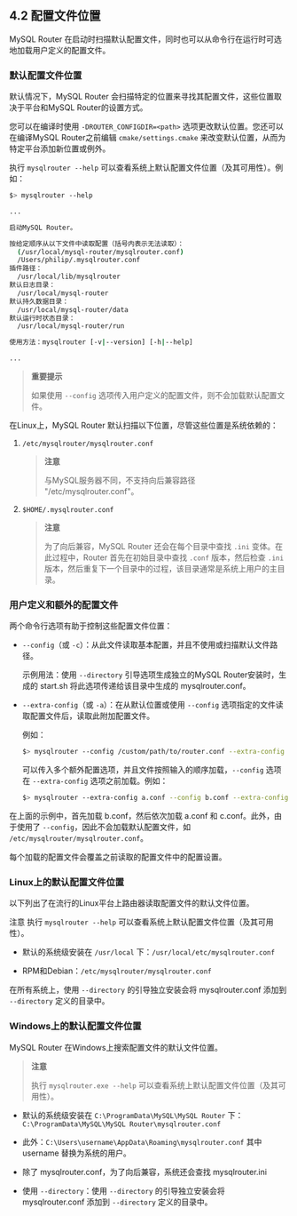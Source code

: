 ## 4.2 配置文件位置

MySQL Router 在启动时扫描默认配置文件，同时也可以从命令行在运行时可选地加载用户定义的配置文件。

### 默认配置文件位置

默认情况下，MySQL Router 会扫描特定的位置来寻找其配置文件，这些位置取决于平台和MySQL Router的设置方式。

您可以在编译时使用 `-DROUTER_CONFIGDIR=<path>` 选项更改默认位置。您还可以在编译MySQL Router之前编辑 `cmake/settings.cmake` 来改变默认位置，从而为特定平台添加新位置或例外。

执行 `mysqlrouter --help` 可以查看系统上默认配置文件位置（及其可用性）。例如：

```bash
$> mysqlrouter --help

...

启动MySQL Router。

按给定顺序从以下文件中读取配置（括号内表示无法读取）：
  (/usr/local/mysql-router/mysqlrouter.conf)
  /Users/philip/.mysqlrouter.conf
插件路径：
  /usr/local/lib/mysqlrouter
默认日志目录：
  /usr/local/mysql-router
默认持久数据目录：
  /usr/local/mysql-router/data
默认运行时状态目录：
  /usr/local/mysql-router/run

使用方法：mysqlrouter [-v|--version] [-h|--help]

...
```

> **重要提示**
>
> 如果使用 `--config` 选项传入用户定义的配置文件，则不会加载默认配置文件。

在Linux上，MySQL Router 默认扫描以下位置，尽管这些位置是系统依赖的：

1. `/etc/mysqlrouter/mysqlrouter.conf`

    > **注意**
    >
    > 与MySQL服务器不同，不支持向后兼容路径 "/etc/mysqlrouter.conf"。

1. `$HOME/.mysqlrouter.conf`

    > **注意**
    >
    > 为了向后兼容，MySQL Router 还会在每个目录中查找 `.ini` 变体。在此过程中，Router 首先在初始目录中查找 `.conf` 版本，然后检查 `.ini` 版本，然后重复下一个目录中的过程，该目录通常是系统上用户的主目录。

### 用户定义和额外的配置文件

两个命令行选项有助于控制这些配置文件位置：

- `--config`（或 `-c`）：从此文件读取基本配置，并且不使用或扫描默认文件路径。

  示例用法：使用 `--directory` 引导选项生成独立的MySQL Router安装时，生成的 start.sh 将此选项传递给该目录中生成的 mysqlrouter.conf。

- `--extra-config`（或 `-a`）：在从默认位置或使用 `--config` 选项指定的文件读取配置文件后，读取此附加配置文件。

  例如：

    ```bash
    $> mysqlrouter --config /custom/path/to/router.conf --extra-config /another/config.conf
    ```

  可以传入多个额外配置选项，并且文件按照输入的顺序加载，`--config` 选项在 `--extra-config` 选项之前加载。例如：

    ```bash
    $> mysqlrouter --extra-config a.conf --config b.conf --extra-config c.conf
    ```

在上面的示例中，首先加载 b.conf，然后依次加载 a.conf 和 c.conf。此外，由于使用了 `--config`，因此不会加载默认配置文件，如 `/etc/mysqlrouter/mysqlrouter.conf`。

每个加载的配置文件会覆盖之前读取的配置文件中的配置设置。

### Linux上的默认配置文件位置

以下列出了在流行的Linux平台上路由器读取配置文件的默认文件位置。

注意
执行 `mysqlrouter --help` 可以查看系统上默认配置文件位置（及其可用性）。

- 默认的系统级安装在 `/usr/local` 下：`/usr/local/etc/mysqlrouter.conf`

- RPM和Debian：`/etc/mysqlrouter/mysqlrouter.conf`

在所有系统上，使用 `--directory` 的引导独立安装会将 mysqlrouter.conf 添加到 `--directory` 定义的目录中。

### Windows上的默认配置文件位置

MySQL Router 在Windows上搜索配置文件的默认文件位置。

> **注意**
>
> 执行 `mysqlrouter.exe --help` 可以查看系统上默认配置文件位置（及其可用性）。

- 默认的系统级安装在 `C:\ProgramData\MySQL\MySQL Router` 下：`C:\ProgramData\MySQL\MySQL Router\mysqlrouter.conf`

- 此外：`C:\Users\username\AppData\Roaming\mysqlrouter.conf` 其中 username 替换为系统的用户。

- 除了 mysqlrouter.conf，为了向后兼容，系统还会查找 mysqlrouter.ini

- 使用 `--directory`：使用 `--directory` 的引导独立安装会将 mysqlrouter.conf 添加到 `--directory` 定义的目录中。
